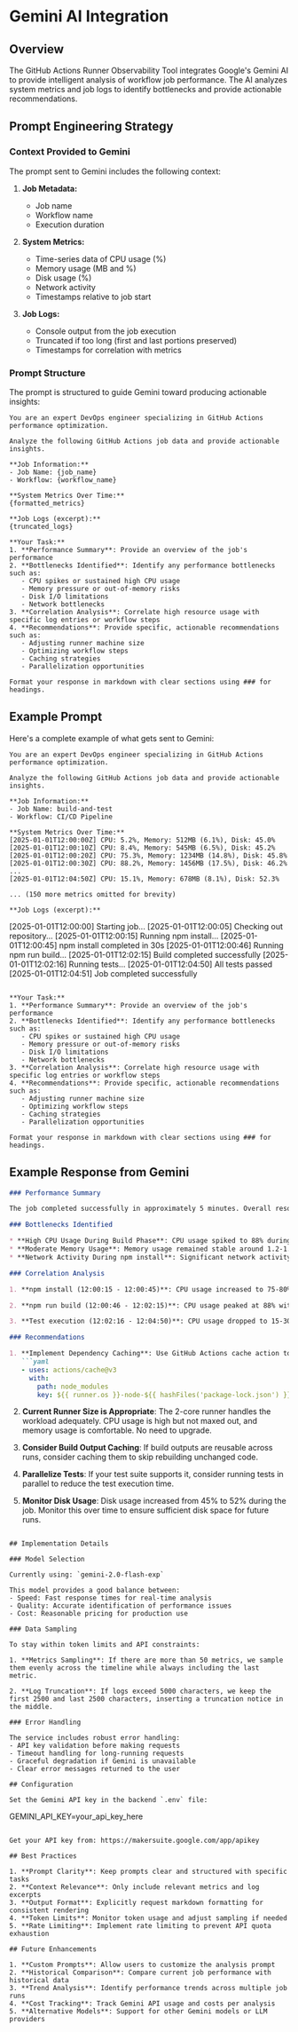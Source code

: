 # Gemini AI Integration

## Overview

The GitHub Actions Runner Observability Tool integrates Google's Gemini AI to provide intelligent analysis of workflow job performance. The AI analyzes system metrics and job logs to identify bottlenecks and provide actionable recommendations.

## Prompt Engineering Strategy

### Context Provided to Gemini

The prompt sent to Gemini includes the following context:

1. **Job Metadata:**
   - Job name
   - Workflow name
   - Execution duration

2. **System Metrics:**
   - Time-series data of CPU usage (%)
   - Memory usage (MB and %)
   - Disk usage (%)
   - Network activity
   - Timestamps relative to job start

3. **Job Logs:**
   - Console output from the job execution
   - Truncated if too long (first and last portions preserved)
   - Timestamps for correlation with metrics

### Prompt Structure

The prompt is structured to guide Gemini toward producing actionable insights:

```
You are an expert DevOps engineer specializing in GitHub Actions performance optimization.

Analyze the following GitHub Actions job data and provide actionable insights.

**Job Information:**
- Job Name: {job_name}
- Workflow: {workflow_name}

**System Metrics Over Time:**
{formatted_metrics}

**Job Logs (excerpt):**
{truncated_logs}

**Your Task:**
1. **Performance Summary**: Provide an overview of the job's performance
2. **Bottlenecks Identified**: Identify any performance bottlenecks such as:
   - CPU spikes or sustained high CPU usage
   - Memory pressure or out-of-memory risks
   - Disk I/O limitations
   - Network bottlenecks
3. **Correlation Analysis**: Correlate high resource usage with specific log entries or workflow steps
4. **Recommendations**: Provide specific, actionable recommendations such as:
   - Adjusting runner machine size
   - Optimizing workflow steps
   - Caching strategies
   - Parallelization opportunities

Format your response in markdown with clear sections using ### for headings.
```

## Example Prompt

Here's a complete example of what gets sent to Gemini:

```
You are an expert DevOps engineer specializing in GitHub Actions performance optimization.

Analyze the following GitHub Actions job data and provide actionable insights.

**Job Information:**
- Job Name: build-and-test
- Workflow: CI/CD Pipeline

**System Metrics Over Time:**
[2025-01-01T12:00:00Z] CPU: 5.2%, Memory: 512MB (6.1%), Disk: 45.0%
[2025-01-01T12:00:10Z] CPU: 8.4%, Memory: 545MB (6.5%), Disk: 45.2%
[2025-01-01T12:00:20Z] CPU: 75.3%, Memory: 1234MB (14.8%), Disk: 45.8%
[2025-01-01T12:00:30Z] CPU: 88.2%, Memory: 1456MB (17.5%), Disk: 46.2%
...
[2025-01-01T12:04:50Z] CPU: 15.1%, Memory: 678MB (8.1%), Disk: 52.3%

... (150 more metrics omitted for brevity)

**Job Logs (excerpt):**
```
[2025-01-01T12:00:00] Starting job...
[2025-01-01T12:00:05] Checking out repository...
[2025-01-01T12:00:15] Running npm install...
[2025-01-01T12:00:45] npm install completed in 30s
[2025-01-01T12:00:46] Running npm run build...
[2025-01-01T12:02:15] Build completed successfully
[2025-01-01T12:02:16] Running tests...
[2025-01-01T12:04:50] All tests passed
[2025-01-01T12:04:51] Job completed successfully
```

**Your Task:**
1. **Performance Summary**: Provide an overview of the job's performance
2. **Bottlenecks Identified**: Identify any performance bottlenecks such as:
   - CPU spikes or sustained high CPU usage
   - Memory pressure or out-of-memory risks
   - Disk I/O limitations
   - Network bottlenecks
3. **Correlation Analysis**: Correlate high resource usage with specific log entries or workflow steps
4. **Recommendations**: Provide specific, actionable recommendations such as:
   - Adjusting runner machine size
   - Optimizing workflow steps
   - Caching strategies
   - Parallelization opportunities

Format your response in markdown with clear sections using ### for headings.
```

## Example Response from Gemini

```markdown
### Performance Summary

The job completed successfully in approximately 5 minutes. Overall resource utilization was moderate, with notable CPU spikes during specific phases of the workflow.

### Bottlenecks Identified

* **High CPU Usage During Build Phase**: CPU usage spiked to 88% during the npm run build step (12:00:46 - 12:02:15), which lasted approximately 90 seconds.
* **Moderate Memory Usage**: Memory usage remained stable around 1.2-1.5GB during the build phase, which is well within acceptable limits for a 2-core runner.
* **Network Activity During npm install**: Significant network activity observed during the npm install phase, indicating dependency downloads.

### Correlation Analysis

1. **npm install (12:00:15 - 12:00:45)**: CPU usage increased to 75-80% with high network activity. This is expected behavior as npm downloads and extracts packages.

2. **npm run build (12:00:46 - 12:02:15)**: CPU usage peaked at 88% with sustained high usage. This indicates CPU-intensive compilation/transpilation work.

3. **Test execution (12:02:16 - 12:04:50)**: CPU usage dropped to 15-30% with occasional spikes, suggesting I/O-bound test operations.

### Recommendations

1. **Implement Dependency Caching**: Use GitHub Actions cache action to cache node_modules. This would eliminate the 30-second npm install phase and reduce network usage:
   ```yaml
   - uses: actions/cache@v3
     with:
       path: node_modules
       key: ${{ runner.os }}-node-${{ hashFiles('package-lock.json') }}
   ```

2. **Current Runner Size is Appropriate**: The 2-core runner handles the workload adequately. CPU usage is high but not maxed out, and memory usage is comfortable. No need to upgrade.

3. **Consider Build Output Caching**: If build outputs are reusable across runs, consider caching them to skip rebuilding unchanged code.

4. **Parallelize Tests**: If your test suite supports it, consider running tests in parallel to reduce the test execution time.

5. **Monitor Disk Usage**: Disk usage increased from 45% to 52% during the job. Monitor this over time to ensure sufficient disk space for future runs.
```

## Implementation Details

### Model Selection

Currently using: `gemini-2.0-flash-exp`

This model provides a good balance between:
- Speed: Fast response times for real-time analysis
- Quality: Accurate identification of performance issues
- Cost: Reasonable pricing for production use

### Data Sampling

To stay within token limits and API constraints:

1. **Metrics Sampling**: If there are more than 50 metrics, we sample them evenly across the timeline while always including the last metric.

2. **Log Truncation**: If logs exceed 5000 characters, we keep the first 2500 and last 2500 characters, inserting a truncation notice in the middle.

### Error Handling

The service includes robust error handling:
- API key validation before making requests
- Timeout handling for long-running requests
- Graceful degradation if Gemini is unavailable
- Clear error messages returned to the user

## Configuration

Set the Gemini API key in the backend `.env` file:

```
GEMINI_API_KEY=your_api_key_here
```

Get your API key from: https://makersuite.google.com/app/apikey

## Best Practices

1. **Prompt Clarity**: Keep prompts clear and structured with specific tasks
2. **Context Relevance**: Only include relevant metrics and log excerpts
3. **Output Format**: Explicitly request markdown formatting for consistent rendering
4. **Token Limits**: Monitor token usage and adjust sampling if needed
5. **Rate Limiting**: Implement rate limiting to prevent API quota exhaustion

## Future Enhancements

1. **Custom Prompts**: Allow users to customize the analysis prompt
2. **Historical Comparison**: Compare current job performance with historical data
3. **Trend Analysis**: Identify performance trends across multiple job runs
4. **Cost Tracking**: Track Gemini API usage and costs per analysis
5. **Alternative Models**: Support for other Gemini models or LLM providers
